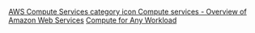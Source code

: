 [AWS Compute Services category icon Compute services - Overview of Amazon Web Services](https://docs.aws.amazon.com/whitepapers/latest/aws-overview/compute-services.html)
[Compute for Any Workload](https://aws.amazon.com/products/compute/)

